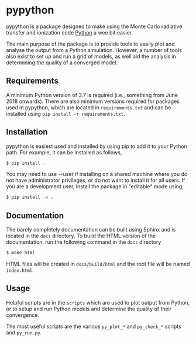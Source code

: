 # pypython

pypython is a package designed to make using the Monte Carlo radiative 
transfer and ionization code [Python](https://github.com/agnwinds/python) a wee 
bit easier. 

The main purpose of the package is to provide tools to easily plot and analyse
the output from a Python simulation. However, a number of tools also exist to
set up and run a grid of models, as well aid the analysis in determining the
quality of a converged model.

## Requirements

A minimum Python version of 3.7 is required (i.e., something from June 2018 onwards).
There are also minimum versions required for packages used in pypython, which
are located in `requirements.txt` and can be installed using `pip install -r requirements.txt`.

## Installation

pypython is easiest used and installed by using pip to add it to your Python path.
For example, it can be  installed as follows,

```bash
$ pip install .
```

You may need to use --user if installing on a shared machine where you do not
have administrator privileges, or do not want to install it for all users. If
you are a development user, install the package in "editable" mode using,

```bash
$ pip install -e .
```

## Documentation

The barely completely documentation can be built using Sphinx and is located
in the `docs` directory. To build the HTML version of the documentation,
run the following command in the `docs` directory

```bash
$ make html
```

HTML files will be created in `docs/build/html` and the root 
file will be named `index.html`.

## Usage

Helpful scripts are in the `scripts` which are used to plot output from Python,
or to setup and run Python models and determine the quality of their convergence.

The most useful scripts are the various `py_plot_*` and `py_check_*` scripts 
and `py_run.py`.
